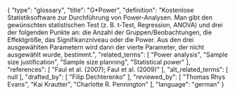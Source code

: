 {
    "type": "glossary",
    "title": "G*Power",
    "definition": "Kostenlose Statistiksoftware zur Durchführung von Power-Analysen. Man gibt den gewünschten statistischen Test (z. B. t-Test, Regression, ANOVA) und drei der folgenden Punkte an: die Anzahl der Gruppen/Beobachtungen, die Effektgröße, das Signifikanzniveau oder die Power. Aus den drei ausgewählten Parametern wird dann der vierte Parameter, der nicht ausgewählt wurde, bestimmt.",
    "related_terms": [
        "Power analysis",
        "Sample size justification",
        "Sample size planning",
        "Statistical power"
    ],
    "references": [
        "Faul et al. (2007); Faul et al. (2009)"
    ],
    "alt_related_terms": [
        null
    ],
    "drafted_by": [
        "Filip Dechterenko"
    ],
    "reviewed_by": [
        "Thomas Rhys Evans",
        "Kai Krautter",
        "Charlotte R. Pennington"
    ],
    "language": "german"
}